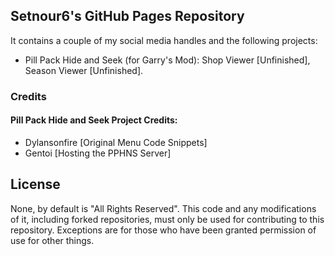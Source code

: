 ## Setnour6's GitHub Pages Repository
It contains a couple of my social media handles and the following projects:
- Pill Pack Hide and Seek (for Garry's Mod): Shop Viewer [Unfinished], Season Viewer [Unfinished].

### Credits

#### Pill Pack Hide and Seek Project Credits:
- Dylansonfire [Original Menu Code Snippets]
- Gentoi [Hosting the PPHNS Server]

## License
None, by default is "All Rights Reserved". This code and any modifications of it, including forked repositories, must only be used for contributing to this repository.
Exceptions are for those who have been granted permission of use for other things.
